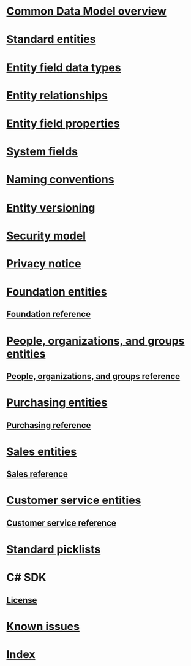 # [Common Data Model overview](introduction.md)
# [Standard entities](standard-entities.md)
# [Entity field data types](field-data-types.md)
# [Entity relationships](relationships.md)
# [Entity field properties](field-properties.md)
# [System fields](system-fields.md)
# [Naming conventions](naming-conventions.md)
# [Entity versioning](versioning.md)
# [Security model](security-model.md)
# [Privacy notice](privacy-notice.md)
# [Foundation entities](entities-foundation.md)
## [Foundation reference](entity-tables/foundation.md)
# [People, organizations, and groups entities](entities-person-organization-group.md)
## [People, organizations, and groups reference](entity-tables/person-organization-group.md)
# [Purchasing entities](entities-purchasing.md)
## [Purchasing reference](entity-tables/purchasing.md)
# [Sales entities](entities-sales.md)
## [Sales reference](entity-tables/sales.md)
# [Customer service entities](entities-customer-service.md)
## [Customer service reference](entity-tables/customer-service.md)
# [Standard picklists](standard-picklists.md)
# C# SDK
## [License](cs-sdk-eula.md)
# [Known issues](known-issues.md)
# [Index](index.md)
